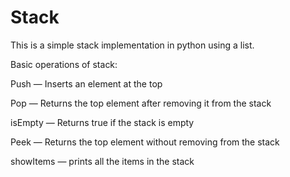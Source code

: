 # Stack
This is a simple stack implementation in python using a list.

Basic operations of stack:

  Push — Inserts an element at the top

  Pop — Returns the top element after removing it from the stack

  isEmpty — Returns true if the stack is empty

  Peek — Returns the top element without removing from the stack

  showItems — prints all the items in the stack
